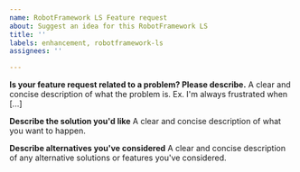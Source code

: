 ```yaml
---
name: RobotFramework LS Feature request
about: Suggest an idea for this RobotFramework LS
title: ''
labels: enhancement, robotframework-ls
assignees: ''

---
```


**Is your feature request related to a problem? Please describe.**
A clear and concise description of what the problem is. Ex. I'm always frustrated when [...]

**Describe the solution you'd like**
A clear and concise description of what you want to happen.

**Describe alternatives you've considered**
A clear and concise description of any alternative solutions or features you've considered.
